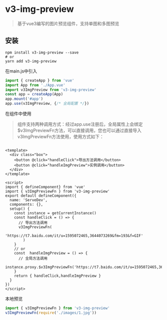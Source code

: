 # v3-img-preview

> 基于vue3编写的图片预览组件，支持单图和多图预览

## 安装

```shell
npm install v3-img-preview --save
# or
yarn add v3-img-preview
```

在main.js中引入

```js
import { createApp } from 'vue'
import App from './App.vue'
import v3ImgPreview from 'v3-img-preview'
const app = createApp(App)
app.mount('#app')
app.use(v3ImgPreview, {/* 全局配置 */})
```

在组件中使用

> 组件支持两种调用方式：经过app.use注册后，全局属性上会绑定$v3ImgPreviewFn方法，可以直接调用，您也可以通过直接导入v3ImgPreviewFn方法使用，使用方式如下：
```vue

<template>
  <div class="box">
    <button @click="handleClick">导出方法调用</button>
    <button @click="handleImgPreview">实例调用</button>
  </div>
</template>

<script>
import { defineComponent} from 'vue'
import { v3ImgPreviewFn } from 'v3-img-preview'
export default defineComponent({
  name: 'ServeDev',
  components: {},
  setup() {
    const instance = getCurrentInstance()
    const handleClick = () => {
      // 导出方法调用
      v3ImgPreviewFn(
          'https://t7.baidu.com/it/u=1595072465,3644073269&fm=193&f=GIF'
        )
    }
    // or 
    const  handleImgPreview = () => {
      // 全局方法调用
      instance.proxy.$v3ImgPreviewFn('https://t7.baidu.com/it/u=1595072465,3644073269&fm=193&f=GIF')
    }
    return { handleClick,handleImgPreview }
  }
})
</script>

```

本地预览
```js
import { v3ImgPreviewFn } from 'v3-img-preview'
v3ImgPreviewFn(require('./images/1.jpg'))
```





